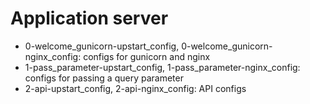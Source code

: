 # Application server
* 0-welcome_gunicorn-upstart_config, 0-welcome_gunicorn-nginx_config: configs for gunicorn and nginx
* 1-pass_parameter-upstart_config, 1-pass_parameter-nginx_config: configs for passing a query parameter
* 2-api-upstart_config, 2-api-nginx_config: API configs
